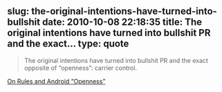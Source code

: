slug: the-original-intentions-have-turned-into-bullshit
date: 2010-10-08 22:18:35
title: The original intentions have turned into bullshit PR and the exact...
type: quote
---

> The original intentions have turned into bullshit PR and the exact opposite of “openness”: carrier control.

[On Rules and Android “Openness”](http://www.macstories.net/stories/on-rules-and-android-openness/#more-11553)
